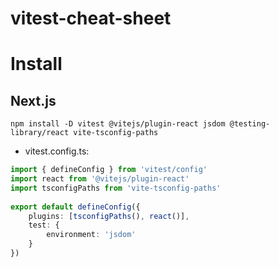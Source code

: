 # vitest-cheat-sheet


# Install

## Next.js
```shell
npm install -D vitest @vitejs/plugin-react jsdom @testing-library/react vite-tsconfig-paths
```

- vitest.config.ts:
```typescript
import { defineConfig } from 'vitest/config'
import react from '@vitejs/plugin-react'
import tsconfigPaths from 'vite-tsconfig-paths'
 
export default defineConfig({
    plugins: [tsconfigPaths(), react()],
    test: {
        environment: 'jsdom'
    }
})
```
